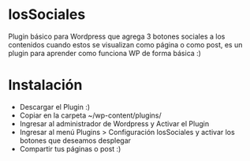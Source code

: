 losSociales
===========

Plugin básico para Wordpress que agrega 3 botones sociales a los contenidos cuando estos se visualizan como página o como post, es un plugin para aprender como funciona WP de forma básica :)

Instalación
===========

* Descargar el Plugin :)
* Copiar en la carpeta ~/wp-content/plugins/
* Ingresar al administrador de Wordpress y Activar el Plugin
* Ingresar al menú Plugins > Configuración losSociales y activar los botones que deseamos desplegar
* Compartir tus páginas o post :)
